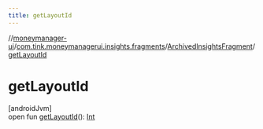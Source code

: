 ```yaml
---
title: getLayoutId
---
```

//[moneymanager-ui](../../../index.html)/[com.tink.moneymanagerui.insights.fragments](../index.html)/[ArchivedInsightsFragment](index.html)/[getLayoutId](get-layout-id.html)



# getLayoutId



[androidJvm]\
open fun [getLayoutId](get-layout-id.html)(): [Int](https://kotlinlang.org/api/latest/jvm/stdlib/kotlin/-int/index.html)




